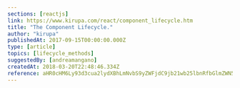 ```yaml
---
sections: [reactjs]
link: https://www.kirupa.com/react/component_lifecycle.htm
title: "The Component Lifecycle."
author: "kirupa"
publishedAt: 2017-09-15T00:00:00.000Z
type: [article]
topics: [lifecycle_methods]
suggestedBy: [andreamangano]
createdAt: 2018-03-20T22:48:46.334Z
reference: aHR0cHM6Ly93d3cua2lydXBhLmNvbS9yZWFjdC9jb21wb25lbnRfbGlmZWN5Y2xlLmh0bQ
---
```

